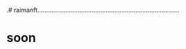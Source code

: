 .# raimanft.................................................................................
# soon
